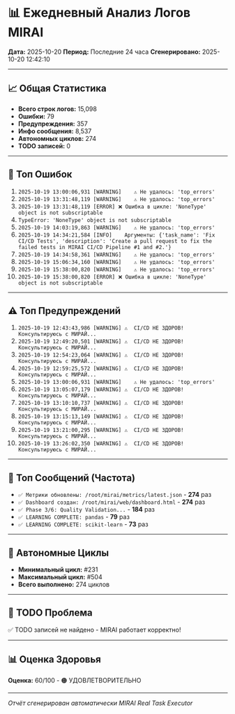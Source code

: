 # 📊 Ежедневный Анализ Логов MIRAI

**Дата:** 2025-10-20
**Период:** Последние 24 часа
**Сгенерировано:** 2025-10-20 12:42:10

---

## 📈 Общая Статистика

- **Всего строк логов:** 15,098
- **Ошибки:** 79
- **Предупреждения:** 357
- **Инфо сообщения:** 8,537
- **Автономных циклов:** 274
- **TODO записей:** 0

---

## 🔴 Топ Ошибок

1. `2025-10-19 13:00:06,931 [WARNING]    ⚠️ Не удалось: 'top_errors'`
2. `2025-10-19 13:31:48,119 [WARNING]    ⚠️ Не удалось: 'top_errors'`
3. `2025-10-19 13:31:48,119 [ERROR] ❌ Ошибка в цикле: 'NoneType' object is not subscriptable`
4. `TypeError: 'NoneType' object is not subscriptable`
5. `2025-10-19 14:03:19,863 [WARNING]    ⚠️ Не удалось: 'top_errors'`
6. `2025-10-19 14:34:21,584 [INFO]    Аргументы: {'task_name': 'Fix CI/CD Tests', 'description': 'Create a pull request to fix the failed tests in MIRAI CI/CD Pipeline #1 and #2.'}`
7. `2025-10-19 14:34:58,361 [WARNING]    ⚠️ Не удалось: 'top_errors'`
8. `2025-10-19 15:06:34,160 [WARNING]    ⚠️ Не удалось: 'top_errors'`
9. `2025-10-19 15:38:00,820 [WARNING]    ⚠️ Не удалось: 'top_errors'`
10. `2025-10-19 15:38:00,820 [ERROR] ❌ Ошибка в цикле: 'NoneType' object is not subscriptable`

---

## ⚠️ Топ Предупреждений

1. `2025-10-19 12:43:43,986 [WARNING] ⚠️  CI/CD НЕ ЗДОРОВ! Консультируюсь с МИРАЙ...`
2. `2025-10-19 12:49:20,501 [WARNING] ⚠️  CI/CD НЕ ЗДОРОВ! Консультируюсь с МИРАЙ...`
3. `2025-10-19 12:54:23,064 [WARNING] ⚠️  CI/CD НЕ ЗДОРОВ! Консультируюсь с МИРАЙ...`
4. `2025-10-19 12:59:25,572 [WARNING] ⚠️  CI/CD НЕ ЗДОРОВ! Консультируюсь с МИРАЙ...`
5. `2025-10-19 13:00:06,931 [WARNING]    ⚠️ Не удалось: 'top_errors'`
6. `2025-10-19 13:05:07,179 [WARNING] ⚠️  CI/CD НЕ ЗДОРОВ! Консультируюсь с МИРАЙ...`
7. `2025-10-19 13:10:10,737 [WARNING] ⚠️  CI/CD НЕ ЗДОРОВ! Консультируюсь с МИРАЙ...`
8. `2025-10-19 13:15:13,149 [WARNING] ⚠️  CI/CD НЕ ЗДОРОВ! Консультируюсь с МИРАЙ...`
9. `2025-10-19 13:21:00,295 [WARNING] ⚠️  CI/CD НЕ ЗДОРОВ! Консультируюсь с МИРАЙ...`
10. `2025-10-19 13:26:02,350 [WARNING] ⚠️  CI/CD НЕ ЗДОРОВ! Консультируюсь с МИРАЙ...`

---

## 💬 Топ Сообщений (Частота)

- `✅ Метрики обновлены: /root/mirai/metrics/latest.json` - **274** раз
- `✅ Dashboard создан: /root/mirai/web/dashboard.html` - **274** раз
- `✅ Phase 3/6: Quality Validation...` - **184** раз
- `✅ LEARNING COMPLETE: pandas` - **79** раз
- `✅ LEARNING COMPLETE: scikit-learn` - **73** раз

---

## 🔄 Автономные Циклы

- **Минимальный цикл:** #231
- **Максимальный цикл:** #504
- **Всего выполнено:** 274 циклов

---

## 🚨 TODO Проблема

✅ TODO записей не найдено - MIRAI работает корректно!

---

## 📊 Оценка Здоровья

**Оценка:** 60/100 - 🟠 УДОВЛЕТВОРИТЕЛЬНО

---

*Отчёт сгенерирован автоматически MIRAI Real Task Executor*
